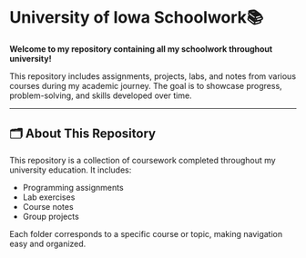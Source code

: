 # University of Iowa Schoolwork📚

**Welcome to my repository containing all my schoolwork throughout university!**

This repository includes assignments, projects, labs, and notes from various courses during my academic journey. The goal is to showcase progress, problem-solving, and skills developed over time.

---

## 🗂 About This Repository  

This repository is a collection of coursework completed throughout my university education. It includes:  
- Programming assignments  
- Lab exercises  
- Course notes  
- Group projects  

Each folder corresponds to a specific course or topic, making navigation easy and organized.  

